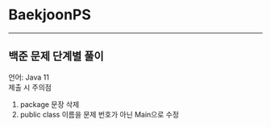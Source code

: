 # BaekjoonPS  
------------  
백준 문제 단계별 풀이  
------------  
언어: Java 11  
제출 시 주의점  
1. package 문장 삭제  
2. public class 이름을 문제 번호가 아닌 Main으로 수정  
  
